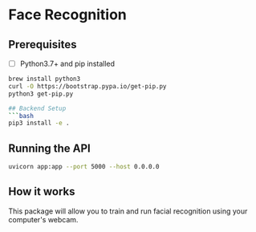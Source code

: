 # Face Recognition

## Prerequisites
- [ ] Python3.7+ and pip installed
```bash
brew install python3
curl -O https://bootstrap.pypa.io/get-pip.py
python3 get-pip.py

## Backend Setup
```bash
pip3 install -e .
```

## Running the API
```bash
uvicorn app:app --port 5000 --host 0.0.0.0
```

## How it works
This package will allow you to train and run facial recognition using your computer's webcam.

